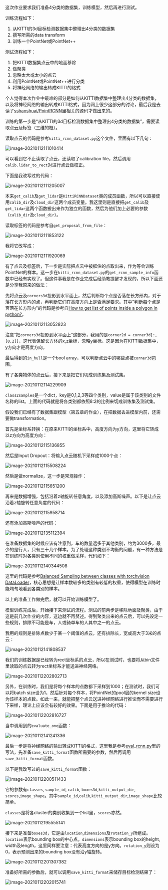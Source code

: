 这次作业要求我们准备4分类的数据集，训练模型，然后再进行测试。

训练流程如下：

1. 从KITTI的3d目标检测数据集中整理出4分类的数据集
2. 撰写所需的data transform
3. 训练一个PointNet或PointNet++

测试流程如下：

1. 把KITTI数据集点云中的地面移除
2. 做聚类
3. 忽略太大或太小的点云
4. 利用PointNet或PointNet++进行分类
5. 将神经网络的输出转成KITTI的格式

个人觉得本次作业中最难的部分是如何从KITTI数据集中整理出4分类的数据集，以及将神经网络的输出转成KITTI格式，因为网上很少这部分的讨论，最后我是去读了[sshaoshuai/PointRCNN](https://github.com/sshaoshuai/PointRCNN)里相关的源码才做出来的。

训练的第一步是“从KITTI的3d目标检测数据集中整理出4分类的数据集”，需要读取点云及标签（三维的框）。

读取点云的代码是参考`kitti_rcnn_dataset.py`这个文件，里面有以下几句：

![image-20210112111010414](image-20210112111010414.png)

可以看到它不止读取了点云，还读取了calibration file，然后调用`calib.lidar_to_rect`对进行点云做校正。

下面是我改写过的代码：

![image-20210112111205007](image-20210112111205007.png)

本来`get_calib`及`get_lidar`是`KittiRCNNDataset`类的成员函数，所以可以直接使用`calib_dir`及`cloud_dir`这两个成员变量。我这里则是直接把`get_calib`及`get_lidar`这两个函数搬出来作为独立的函数，然后为他们加上必要的参数（`calib_dir`及`cloud_dir`）。

读取标签的代码是参考自`get_proposal_from_file`：

![image-20210112111853122](image-20210112111853122.png)

我将它改写成：

![image-20210112111920069](image-20210112111920069.png)

有了点云及标签后，下一步是实际把点云中被框住的点取出来，作为等会训练PointNet的样本。这一步在`kitti_rcnn_dataset.py`的`get_rcnn_sample_info`函数中已经有实现了。但这件事我是在作业完成后经助教提醒才发现的，所以下面还是分享我原来的做法：

先将点云及`corners3d`投影到水平面上，然后判断每个点是否落在长方形内，对于落在长方形内的点，再判断它们在高度方向上是否满足要求。其中"判断每个点是否落在长方形内"的代码是参考自[How to get list of points inside a polygon in python?](https://stackoverflow.com/questions/21339448/how-to-get-list-of-points-inside-a-polygon-in-python)。

![image-20210112113052823](image-20210112113052823.png)

注意“把`corners3d`投影到水平面上”这部分，我用的是`corner2d = corner3d[:,[0,2]]`，这代表保留长方体的x,z坐标，忽略y坐标。这是因为在KITTI数据集中，y方向才是高度方向。

最后得到的`in_hull`是一个bool array，可以判断点云中的哪些点被`corner3d`包围。

有了各类物体的点云后，接下来是把它们切成训练集及测试集。

![image-20210112114229909](image-20210112114229909.png)

`class2samples`是一个dict，key是0,1,2,3等四个类别，value是属于该类别的文件名称的list。上面的代码就是将各类别都依照8:2的比例来切成训练集及测试集。

假设我们已经有了数据集跟模型（第五章的作业），在把数据丢进模型内前，还需要做transformation。

首先是坐标系转换：在原来KITTI的坐标系中，高度方向为y方向，这里将它转成以z方向为高度方向：

![image-20210112115136855](image-20210112115136855.png)

然后是Input Dropout：将输入点云随机下采样成1000个点：

![image-20210112115508224](image-20210112115508224.png)

然后是做normalize，这一步是常规操作：

![image-20210112115651200](image-20210112115651200.png)

再来是数据增强，包括沿着z轴旋转任意角度，以及添加高斯噪声。以下是让点云沿着z轴旋转任意角度的代码：

![image-20210112115958714](image-20210112115958714.png)

还有添加高斯噪声的代码：

![image-20210112135112394](image-20210112135112394.png)

在准备数据集的时候应该有注意到，车的数量远多于其他类别，约为3000多，最少的是行人，只有三十几个样本。为了处理这种类别不均衡的问题，有一种方法是在训练时对各类别使用不同的权重做采样，代码如下：

![image-20210112140344508](image-20210112140344508.png)

这里的代码是参考[Balanced Sampling between classes with torchvision DataLoader](https://discuss.pytorch.org/t/balanced-sampling-between-classes-with-torchvision-dataloader/2703/3)，核心思想是让样本数较多的类别有较低的权重，使得模型在训练时能均匀地看到各类别的样本。

以上的准备工作做完后，就可以开始训练模型了。

模型训练完成后，开始接下来测试的流程。测试的前两步是移除地面及聚类，由于这是前几次作业的内容，这边就不再赘述。得到聚类出来的点云后，可以先设定一些规则，排除不可能是车，人或骑单车的人其中之一的点云。

我用的规则是排除点数少于某一个阈值的点云，还有排除长，宽或高大于3米的点云：

![image-20210112141808537](image-20210112141808537.png)

我们的训练数据是已经转为rect坐标系的点云，所以在测试时，也要将从bin文件里读取的点云转为rect坐标系才能送进神经网络。

![image-20210112202802713](image-20210112202802713.png)

另外，在训练时，我们是将每个样本的点数都下采样到1000；在测试时，我们可以将batch size设为1，然后针对每个样本，将PointNet的pool层的kernel size设为该样本的点数。如此一来，就能把整个点云送进神经网络进行推论而不需要进行下采样，理论上应该会有较好的效果。下面是用于推论的代码：

![image-20210112202816727](image-20210112202816727.png)

当中调用到的`evaluate_one`函数：

![image-20210112141241336](image-20210112141241336.png)

最后一步是将神经网络的输出转成KITTI的格式，这里我是参考[eval_rcnn.py](https://github.com/sshaoshuai/PointRCNN/blob/master/tools/eval_rcnn.py)里的写法，先准备`save_kitti_format`函数所需要的参数，然后再调用`save_kitti_format`函数。

以下是我改写过的`save_kitti_format`函数：

![image-20210112200511433](image-20210112200511433.png)

它的参数有`classes`, `sample_id`, `calib`, `boxes3d`,`kitti_output_dir`, `scores`,`image_shape`。其中`sample_id`,`calib`,`kitti_output_dir`,`image_shape`比较简单。

`classes`是将各cluster的类别收集到一个list里，`scores`亦然。

![image-20210112195555141](image-20210112195555141.png)

接下来是准备`boxes3d`，它是由`location`,`dimensions`及`rotation_y`所组成。`location`表示bounding box的中心点。`dimensions`表示bounding box的height, width及length，这里同样要注意：代表高度方向的是y方向。`rotation_y`则设为0，表示预测出来的bounding box没有沿y轴旋转。

![image-20210112201307382](image-20210112201307382.png)

准备好所需的参数后，就可以调用`save_kitti_format`来储存目标检测结果了：

![image-20210112202015741](image-20210112202015741.png)